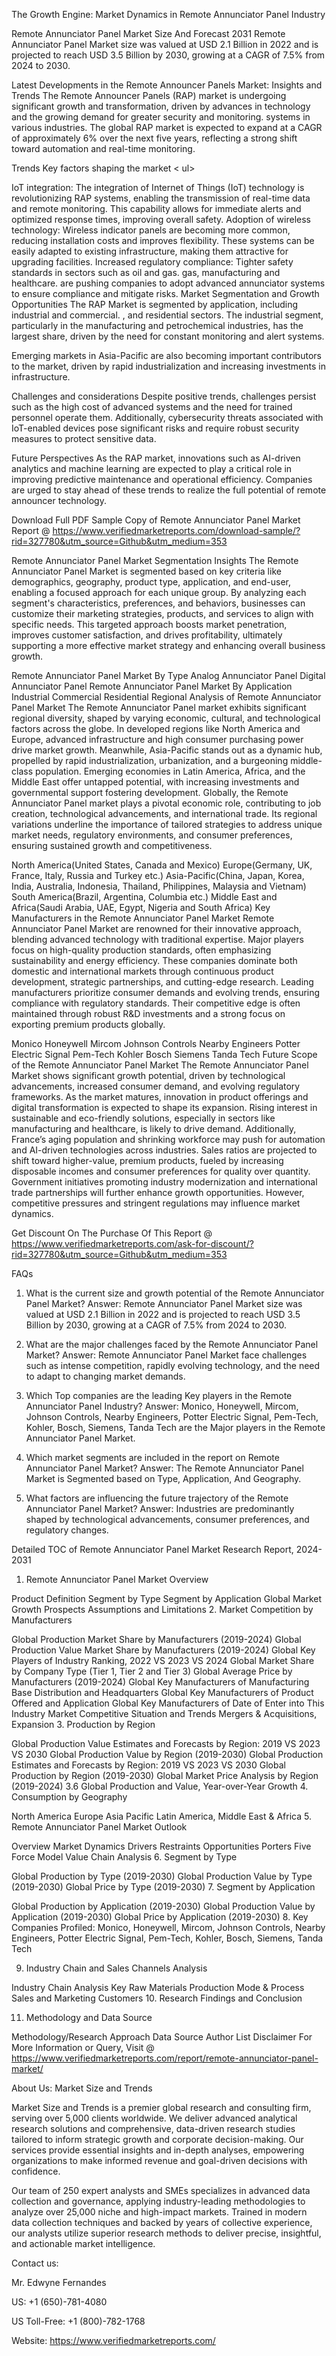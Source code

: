 The Growth Engine: Market Dynamics in Remote Annunciator Panel Industry


Remote Annunciator Panel Market Size And Forecast 2031
Remote Annunciator Panel Market size was valued at USD 2.1 Billion in 2022 and is projected to reach USD 3.5 Billion by 2030, growing at a CAGR of 7.5% from 2024 to 2030.

Latest Developments in the Remote Announcer Panels Market: Insights and Trends
The Remote Announcer Panels (RAP) market is undergoing significant growth and transformation, driven by advances in technology and the growing demand for greater security and monitoring. systems in various industries. The global RAP market is expected to expand at a CAGR of approximately 6% over the next five years, reflecting a strong shift toward automation and real-time monitoring.

Trends Key factors shaping the market
< ul>

IoT integration: The integration of Internet of Things (IoT) technology is revolutionizing RAP systems, enabling the transmission of real-time data and remote monitoring. This capability allows for immediate alerts and optimized response times, improving overall safety.
Adoption of wireless technology: Wireless indicator panels are becoming more common, reducing installation costs and improves flexibility. These systems can be easily adapted to existing infrastructure, making them attractive for upgrading facilities.
Increased regulatory compliance: Tighter safety standards in sectors such as oil and gas. gas, manufacturing and healthcare. are pushing companies to adopt advanced annunciator systems to ensure compliance and mitigate risks.
Market Segmentation and Growth Opportunities
The RAP Market is segmented by application, including industrial and commercial. , and residential sectors. The industrial segment, particularly in the manufacturing and petrochemical industries, has the largest share, driven by the need for constant monitoring and alert systems.

Emerging markets in Asia-Pacific are also becoming important contributors to the market, driven by rapid industrialization and increasing investments in infrastructure.

Challenges and considerations
Despite positive trends, challenges persist such as the high cost of advanced systems and the need for trained personnel operate them. Additionally, cybersecurity threats associated with IoT-enabled devices pose significant risks and require robust security measures to protect sensitive data.

Future Perspectives
As the RAP market, innovations such as AI-driven analytics and machine learning are expected to play a critical role in improving predictive maintenance and operational efficiency. Companies are urged to stay ahead of these trends to realize the full potential of remote announcer technology.

Download Full PDF Sample Copy of Remote Annunciator Panel Market Report @ https://www.verifiedmarketreports.com/download-sample/?rid=327780&utm_source=Github&utm_medium=353

Remote Annunciator Panel Market Segmentation Insights
The Remote Annunciator Panel Market is segmented based on key criteria like demographics, geography, product type, application, and end-user, enabling a focused approach for each unique group. By analyzing each segment's characteristics, preferences, and behaviors, businesses can customize their marketing strategies, products, and services to align with specific needs. This targeted approach boosts market penetration, improves customer satisfaction, and drives profitability, ultimately supporting a more effective market strategy and enhancing overall business growth.

Remote Annunciator Panel Market By Type
Analog Annunciator Panel
Digital Annunciator Panel
Remote Annunciator Panel Market By Application
Industrial
Commercial
Residential
Regional Analysis of Remote Annunciator Panel Market
The Remote Annunciator Panel market exhibits significant regional diversity, shaped by varying economic, cultural, and technological factors across the globe. In developed regions like North America and Europe, advanced infrastructure and high consumer purchasing power drive market growth. Meanwhile, Asia-Pacific stands out as a dynamic hub, propelled by rapid industrialization, urbanization, and a burgeoning middle-class population. Emerging economies in Latin America, Africa, and the Middle East offer untapped potential, with increasing investments and governmental support fostering development. Globally, the Remote Annunciator Panel market plays a pivotal economic role, contributing to job creation, technological advancements, and international trade. Its regional variations underline the importance of tailored strategies to address unique market needs, regulatory environments, and consumer preferences, ensuring sustained growth and competitiveness.

North America(United States, Canada and Mexico)
Europe(Germany, UK, France, Italy, Russia and Turkey etc.)
Asia-Pacific(China, Japan, Korea, India, Australia, Indonesia, Thailand, Philippines, Malaysia and Vietnam)
South America(Brazil, Argentina, Columbia etc.)
Middle East and Africa(Saudi Arabia, UAE, Egypt, Nigeria and South Africa)
Key Manufacturers in the Remote Annunciator Panel Market
Remote Annunciator Panel Market are renowned for their innovative approach, blending advanced technology with traditional expertise. Major players focus on high-quality production standards, often emphasizing sustainability and energy efficiency. These companies dominate both domestic and international markets through continuous product development, strategic partnerships, and cutting-edge research. Leading manufacturers prioritize consumer demands and evolving trends, ensuring compliance with regulatory standards. Their competitive edge is often maintained through robust R&D investments and a strong focus on exporting premium products globally.

Monico
Honeywell
Mircom
Johnson Controls
Nearby Engineers
Potter Electric Signal
Pem-Tech
Kohler
Bosch
Siemens
Tanda Tech
Future Scope of the Remote Annunciator Panel Market
The Remote Annunciator Panel Market shows significant growth potential, driven by technological advancements, increased consumer demand, and evolving regulatory frameworks. As the market matures, innovation in product offerings and digital transformation is expected to shape its expansion. Rising interest in sustainable and eco-friendly solutions, especially in sectors like manufacturing and healthcare, is likely to drive demand. Additionally, France’s aging population and shrinking workforce may push for automation and AI-driven technologies across industries. Sales ratios are projected to shift toward higher-value, premium products, fueled by increasing disposable incomes and consumer preferences for quality over quantity. Government initiatives promoting industry modernization and international trade partnerships will further enhance growth opportunities. However, competitive pressures and stringent regulations may influence market dynamics.

Get Discount On The Purchase Of This Report @ https://www.verifiedmarketreports.com/ask-for-discount/?rid=327780&utm_source=Github&utm_medium=353

FAQs
1. What is the current size and growth potential of the Remote Annunciator Panel Market?
Answer: Remote Annunciator Panel Market size was valued at USD 2.1 Billion in 2022 and is projected to reach USD 3.5 Billion by 2030, growing at a CAGR of 7.5% from 2024 to 2030.

2. What are the major challenges faced by the Remote Annunciator Panel Market?
Answer: Remote Annunciator Panel Market face challenges such as intense competition, rapidly evolving technology, and the need to adapt to changing market demands.

3. Which Top companies are the leading Key players in the Remote Annunciator Panel Industry?
Answer: Monico, Honeywell, Mircom, Johnson Controls, Nearby Engineers, Potter Electric Signal, Pem-Tech, Kohler, Bosch, Siemens, Tanda Tech are the Major players in the Remote Annunciator Panel Market.

4. Which market segments are included in the report on Remote Annunciator Panel Market?
Answer: The Remote Annunciator Panel Market is Segmented based on Type, Application, And Geography.

5. What factors are influencing the future trajectory of the Remote Annunciator Panel Market?
Answer: Industries are predominantly shaped by technological advancements, consumer preferences, and regulatory changes.

Detailed TOC of Remote Annunciator Panel Market Research Report, 2024-2031
1. Remote Annunciator Panel Market Overview

Product Definition
Segment by Type
Segment by Application
Global Market Growth Prospects
Assumptions and Limitations
2. Market Competition by Manufacturers

Global Production Market Share by Manufacturers (2019-2024)
Global Production Value Market Share by Manufacturers (2019-2024)
Global Key Players of Industry Ranking, 2022 VS 2023 VS 2024
Global Market Share by Company Type (Tier 1, Tier 2 and Tier 3)
Global Average Price by Manufacturers (2019-2024)
Global Key Manufacturers of Manufacturing Base Distribution and Headquarters
Global Key Manufacturers of Product Offered and Application
Global Key Manufacturers of Date of Enter into This Industry
Market Competitive Situation and Trends
Mergers & Acquisitions, Expansion
3. Production by Region

Global Production Value Estimates and Forecasts by Region: 2019 VS 2023 VS 2030
Global Production Value by Region (2019-2030)
Global Production Estimates and Forecasts by Region: 2019 VS 2023 VS 2030
Global Production by Region (2019-2030)
Global Market Price Analysis by Region (2019-2024) 3.6 Global Production and Value, Year-over-Year Growth
4. Consumption by Geography

North America
Europe
Asia Pacific
Latin America, Middle East & Africa
5. Remote Annunciator Panel Market Outlook

Overview
Market Dynamics
Drivers
Restraints
Opportunities
Porters Five Force Model
Value Chain Analysis 
6. Segment by Type

Global Production by Type (2019-2030)
Global Production Value by Type (2019-2030)
Global Price by Type (2019-2030)
7. Segment by Application

Global Production by Application (2019-2030)
Global Production Value by Application (2019-2030)
Global Price by Application (2019-2030)
8. Key Companies Profiled: Monico, Honeywell, Mircom, Johnson Controls, Nearby Engineers, Potter Electric Signal, Pem-Tech, Kohler, Bosch, Siemens, Tanda Tech

9. Industry Chain and Sales Channels Analysis

Industry Chain Analysis
Key Raw Materials
Production Mode & Process
Sales and Marketing
Customers
10. Research Findings and Conclusion

11. Methodology and Data Source

Methodology/Research Approach
Data Source
Author List
Disclaimer
For More Information or Query, Visit @ https://www.verifiedmarketreports.com/report/remote-annunciator-panel-market/

About Us: Market Size and Trends

Market Size and Trends is a premier global research and consulting firm, serving over 5,000 clients worldwide. We deliver advanced analytical research solutions and comprehensive, data-driven research studies tailored to inform strategic growth and corporate decision-making. Our services provide essential insights and in-depth analyses, empowering organizations to make informed revenue and goal-driven decisions with confidence.

Our team of 250 expert analysts and SMEs specializes in advanced data collection and governance, applying industry-leading methodologies to analyze over 25,000 niche and high-impact markets. Trained in modern data collection techniques and backed by years of collective experience, our analysts utilize superior research methods to deliver precise, insightful, and actionable market intelligence.

Contact us:

Mr. Edwyne Fernandes

US: +1 (650)-781-4080

US Toll-Free: +1 (800)-782-1768

Website: https://www.verifiedmarketreports.com/
